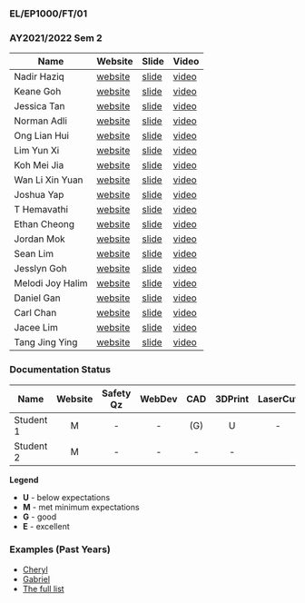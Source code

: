 ### EL/EP1000/FT/01
### AY2021/2022 Sem 2

| Name | Website | Slide | Video |
| ---- | ------- | ----- | ----- |
| Nadir Haziq | [website](https://nadirhaziq.github.io/DFABAY2021/) | [slide]() | [video]()
| Keane Goh | [website](https://keanegoh1.github.io/keanegoh1.github.io-DFAB/) | [slide]() | [video]()
| Jessica Tan | [website](https://jessicaaxtan.github.io/Webpage/) | [slide]() | [video]()
| Norman Adli | [website](https://normanramli.github.io/EP1000-NormanRamli-Site/) | [slide]() | [video]()
| Ong Lian Hui | [website](https://onglianhui.github.io/DFab_Elective/) | [slide]() | [video]()
| Lim Yun Xi | [website](https://brandodado14.github.io/) | [slide]() | [video]()
| Koh Mei Jia | [website](https://meijiakoh.github.io/dfab/) | [slide]() | [video]()
| Wan Li Xin Yuan | [website](https://xyzdesign.github.io/dfab-2021/) | [slide]() | [video]()
| Joshua Yap | [website](https://joshuaofsg03.github.io/website-fab/allFolder/html/index.html) | [slide]() | [video]()
| T Hemavathi | [website](https://h-e-m-a.github.io/new/) | [slide]() | [video]()
| Ethan Cheong | [website](https://ethanchl.github.io/dfab-21s2/) | [slide]() | [video]()
| Jordan Mok | [website](https://yeboimok.github.io/digifab-2019686/) | [slide]() | [video]()
| Sean Lim | [website](https://aaaaaaaaaaaaaaaaaaaaaahh.github.io/HTML-Project/) | [slide]() | [video]()
| Jesslyn Goh | [website](https://cvkmnstr.github.io/dfab21s2/) | [slide]() | [video]()
| Melodi Joy Halim | [website](https://tsuisutes1mp.github.io/dfab-ay2021-s2-project) | [slide]() | [video]()
| Daniel Gan | [website](https://dangan552.github.io/Digital-Fabrication-Prototyping-Fundementals/files/index.html) | [slide]() | [video]()
| Carl Chan | [website](https://cchan6969.github.io/Dfab-AY21-22S2-Chan-Carl/) | [slide]() | [video]()
| Jacee Lim | [website](https://ja-cee.github.io/ep-100/) | [slide]() | [video]()
| Tang Jing Ying | [website](https://jayewhy.github.io/Jys-FABLAB/) | [slide]() | [video]()

### Documentation Status

| Name | Website | Safety Qz | WebDev | CAD | 3DPrint | LaserCut | EmbPrg | FProj |
| ---- | :-: | :-: | :-: | :-: | :-: | :-: | :-: | :-: |
| Student 1 | M | - | - | (G) | U | - |
| Student 2 | M | - | - | - | - |


**Legend**
- **U** - below expectations<br>
- **M** - met minimum expectations<br>
- **G** - good<br>
- **E** - excellent<br>

### Examples (Past Years)
- [Cheryl](http://chwnzyl.github.io/DFAB/home)
- [Gabriel](https://gabriel-as.github.io/EP1000-SP/main.html)
- [The full list](../2020-S1/ep1000_ay20s1_gp2.md)
